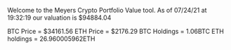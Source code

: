 Welcome to the Meyers Crypto Portfolio Value tool. 
As of 07/24/21 at 19:32:19 our valuation is $94884.04 

BTC Price = $34161.56
 ETH Price = $2176.29
BTC Holdings = 1.06BTC
 ETH holdings = 26.960005962ETH 
